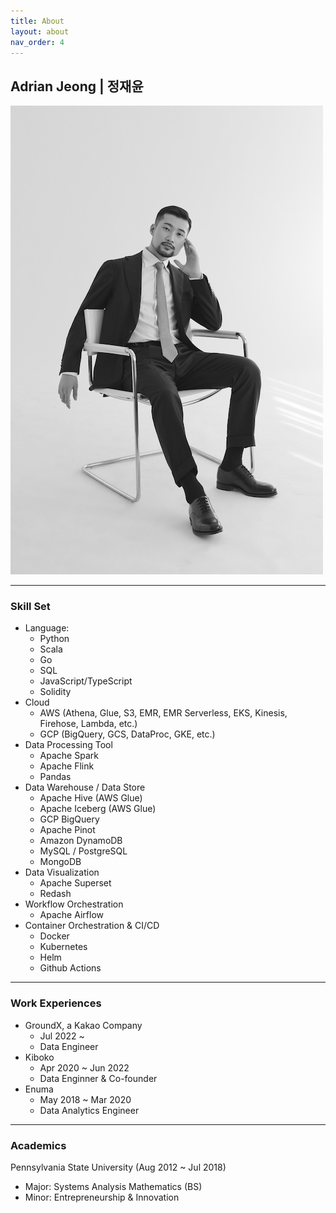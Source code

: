 ```yaml
---
title: About
layout: about
nav_order: 4
---
```


## Adrian Jeong | 정재윤

![profile](/assets/images/profile.jpg)

---

### Skill Set

- Language:
  - Python
  - Scala
  - Go
  - SQL
  - JavaScript/TypeScript
  - Solidity
- Cloud
  - AWS (Athena, Glue, S3, EMR, EMR Serverless, EKS, Kinesis, Firehose, Lambda, etc.)
  - GCP (BigQuery, GCS, DataProc, GKE, etc.)
- Data Processing Tool
  - Apache Spark
  - Apache Flink
  - Pandas
- Data Warehouse / Data Store
  - Apache Hive (AWS Glue)
  - Apache Iceberg (AWS Glue)
  - GCP BigQuery
  - Apache Pinot
  - Amazon DynamoDB
  - MySQL / PostgreSQL
  - MongoDB
- Data Visualization
  - Apache Superset
  - Redash
- Workflow Orchestration
  - Apache Airflow
- Container Orchestration & CI/CD
  - Docker
  - Kubernetes
  - Helm
  - Github Actions

---

### Work Experiences

- GroundX, a Kakao Company
  - Jul 2022 ~
  - Data Engineer
- Kiboko
  - Apr 2020 ~ Jun 2022
  - Data Enginner & Co-founder
- Enuma
  - May 2018 ~ Mar 2020
  - Data Analytics Engineer

---

### Academics

Pennsylvania State University (Aug 2012 ~ Jul 2018)

- Major: Systems Analysis Mathematics (BS)
- Minor: Entrepreneurship & Innovation
